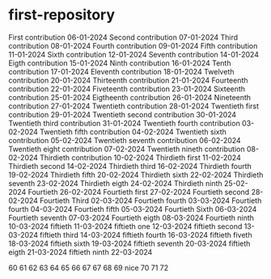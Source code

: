 # first-repository

First contribution 06-01-2024
Second contribution 07-01-2024
Third contribution 08-01-2024
Fourth contribution 09-01-2024
Fifth contribution 11-01-2024
Sixth contribution 12-01-2024
Seventh contribution 14-01-2024
Eigth contribution 15-01-2024
Ninth contribution 16-01-2024
Tenth contribution 17-01-2024
Eleventh contribution 18-01-2024
Twelveth contribution 20-01-2024
Thirteenth contribution 21-01-2024
Fourteenth contribution 22-01-2024
Fiveteenth contribution 23-01-2024
Sixteenth contribution 25-01-2024
Eigtheenth contribution 26-01-2024
Nineteenth contribution 27-01-2024
Twentieth contribution 28-01-2024
Twentieth first contribution 29-01-2024
Twentieth second contribution 30-01-2024
Twentieth third contribution 31-01-2024
Twentieth fourth contribution 03-02-2024
Twentieth fifth contribution 04-02-2024
Twentieth sixth contribution 05-02-2024
Twentieth seventh contribution 06-02-2024
Twentieth eight contribution 07-02-2024
Twentieth nineth contribution 08-02-2024
Thirdieth contribution 10-02-2024
Thirdieth first 11-02-2024
Thirdieth second 14-02-2024
Thirdieth third 16-02-2024
Thirdieth fourth 19-02-2024
Thirdieth fifth 20-02-2024
Thirdieth sixth 22-02-2024
Thirdieth seventh  23-02-2024
Thirdieth eigth 24-02-2024
Thirdieth ninth 25-02-2024
Fourtieth 26-02-2024
Fourtieth first 27-02-2024
Fourtieth second 28-02-2024
Fourtieth Third 02-03-2024
Fourtieth fourth 03-03-2024
Fourtieth fourth 04-03-2024
Fourtieth fifth 05-03-2024
Fourtieth Sixth 06-03-2024
Fourtieth seventh 07-03-2024
Fourtieth eigth 08-03-2024
Fourtieth ninth 10-03-2024
fiftieth 11-03-2024
fiftieth one 12-03-2024
fiftieth second 13-03-2024
fiftieth third 14-03-2024
fiftieth fourth 16-03-2024
fiftieth fiveth 18-03-2024
fiftieth sixth 19-03-2024
fiftieth seventh 20-03-2024
fiftieth eigth 21-03-2024
fiftieth ninth 22-03-2024

60
61
62
63
64
65
66
67
67
68
69 nice
70
71
72
